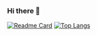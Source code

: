 ### Hi there 👋

<!--
**bkristesiashvili/bkristesiashvili** is a ✨ _special_ ✨ repository because its `README.md` (this file) appears on your GitHub profile.

Here are some ideas to get you started:

- 🔭 I’m currently working on ...
- 🌱 I’m currently learning ...
- 👯 I’m looking to collaborate on ...
- 🤔 I’m looking for help with ...
- 💬 Ask me about ...
- 📫 How to reach me: ...
- 😄 Pronouns: ...
- ⚡ Fun fact: ...
-->
[![Readme Card](https://github-readme-stats.vercel.app/api/pin/?username=bkristesiashvili&repo=bkristesiashvili)](https://github.com/bkristesiashvili/bkristesiashvili)
[![Top Langs](https://github-readme-stats.vercel.app/api/top-langs/?username=bkristesiashvili&layout=compact)](https://github.com/anuraghazra/github-readme-stats)

